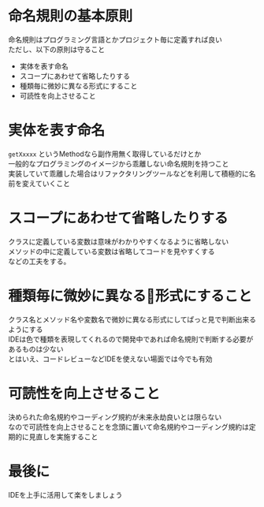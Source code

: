 # 命名規則の基本原則
命名規則はプログラミング言語とかプロジェクト毎に定義すれば良い  
ただし、以下の原則は守ること

- 実体を表す命名
- スコープにあわせて省略したりする
- 種類毎に微妙に異なる形式にすること
- 可読性を向上させること

# 実体を表す命名
`getXxxxx` というMethodなら副作用無く取得しているだけとか  
一般的なプログラミングのイメージから乖離しない命名規則を持つこと  
実装していて乖離した場合はリファクタリングツールなどを利用して積極的に名前を変えていくこと  

# スコープにあわせて省略したりする
クラスに定義している変数は意味がわかりやすくなるように省略しない  
メソッドの中に定義している変数は省略してコードを見やすくする  
などの工夫をする。

# 種類毎に微妙に異なる形式にすること
クラス名とメソッド名や変数名で微妙に異なる形式にしてぱっと見で判断出来るようにする  
IDEは色で種類を表現してくれるので開発中であれば命名規則で判断する必要があるものは少ない  
とはいえ、コードレビューなどIDEを使えない場面では今でも有効  

# 可読性を向上させること
決められた命名規約やコーディング規約が未来永劫良いとは限らない  
なので可読性を向上させることを念頭に置いて命名規約やコーディング規約は定期的に見直しを実施すること  

# 最後に
IDEを上手に活用して楽をしましょう
